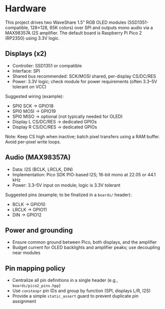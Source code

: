 # Hardware

This project drives two WaveShare 1.5" RGB OLED modules (SSD1351-compatible, 128×128, 65K colors) over SPI and outputs mono audio via a MAX98357A I2S amplifier. The default board is Raspberry Pi Pico 2 (RP2350) using 3.3V logic.

## Displays (x2)

- Controller: SSD1351 or compatible
- Interface: SPI
- Shared bus recommended: SCK/MOSI shared, per-display CS/DC/RES
- Power: 3.3V logic; check module for power requirements (often 3.3–5V tolerant on VCC)

Suggested wiring (example):

- SPI0 SCK -> GPIO18
- SPI0 MOSI -> GPIO19
- SPI0 MISO -> optional (not typically needed for OLED)
- Display L CS/DC/RES -> dedicated GPIOs
- Display R CS/DC/RES -> dedicated GPIOs

Note: Keep CS high when inactive; batch pixel transfers using a RAM buffer. Avoid per-pixel write loops.

## Audio (MAX98357A)

- Data: I2S (BCLK, LRCLK, DIN)
- Implementation: Pico SDK PIO-based I2S; 16-bit mono at 22.05 or 44.1 kHz
- Power: 3.3–5V input on module; logic is 3.3V tolerant

Suggested pins (example; to be finalized in a `boards/` header):

- BCLK -> GPIO10
- LRCLK -> GPIO11
- DIN -> GPIO12

## Power and grounding

- Ensure common ground between Pico, both displays, and the amplifier
- Budget current for OLED backlights and amplifier peaks; use decoupling near modules

## Pin mapping policy

- Centralize all pin definitions in a single header (e.g., `boards/pico2_pins.hpp`)
- Use `constexpr` pin IDs and group by function (SPI, displays L/R, I2S)
- Provide a simple `static_assert` guard to prevent duplicate pin assignment
